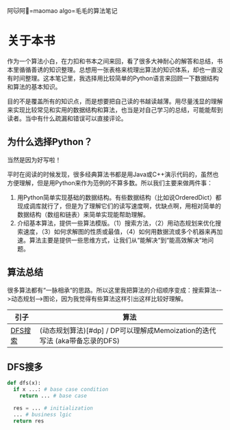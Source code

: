 阿🐱阿🐶=maomao algo=毛毛的算法笔记

# 关于本书
作为一个算法小白，在力扣和书本之间来回，看了很多大神耐心的解答和总结，书本里循循善诱的知识整理。总想用一张表格来梳理出算法的知识体系，却也一直没有时间整理。这本笔记里，我选择用比较简单的Python语言来回顾一下数据结构和算法的基本知识。

目的不是覆盖所有的知识点，而是想要把自己读的书越读越薄。用尽量浅显的理解来实现比较常见和实用的数据结构和算法，也当是对自己学习的总结，可能能帮到读者。当中有什么疏漏和错误可以直接评论。

## 为什么选择Python？
当然是因为好写啦！

平时在阅读的时候发现，很多经典算法书都是用Java或C++演示代码的，虽然也方便理解，但是用Python来作为范例的不算多数。所以我们主要来做两件事：

1. 用Python简单实现基础的数据结构。有些数据结构（比如说OrderedDict）都现成调库就行了，但是为了理解它们的读写速度啊，优缺点啊，用相对简单的数据结构（数组和链表）来简单实现能帮助理解。
2. 介绍基本算法，提供一些算法模版。（1）搜索方法，（2）用动态规划来优化搜索速度，（3）如何求解图的性质或最值，（4）如何用数据流或多个机器来再加速。算法主要是提供一些思维方式，让我们从“能解决“到“能高效解决“地问题。

## 算法总结
很多算法都有“一脉相承“的思路。所以这里我把算法的介绍顺序变成：搜索算法-->动态规划-->图论，因为我觉得有些算法这样引出这样比较好理解。

| 引子      | 算法 |
| ----------- | ----------- |
| [DFS搜索](#dfs-搜索)      | (动态规划算法)[#dp] / DP可以理解成Memoization的迭代写法 (aka带备忘录的DFS)       |

## DFS搜多
```python
def dfs(x):
  if x ...: # base case condition
    return ... # base case

  res = ... # initialization
  ... # business lgic
  return res
```
